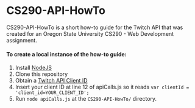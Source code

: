 # CS290-API-HowTo

CS290-API-HowTo is a short how-to guide for the Twitch API that was created for an Oregon State University CS290 - Web Development assignment.

#### To create a local instance of the how-to guide:  
1. Install [NodeJS](https://nodejs.org/)
2. Clone this repository
3. Obtain a [Twitch API Client ID](https://www.twitch.tv/settings/connections)
4. Insert your client ID at line 12 of apiCalls.js so it reads `var clientId = 'client_id=YOUR_CLIENT_ID';`
5. Run `node apiCalls.js` at the `CS290-API-HowTo/` directory.
